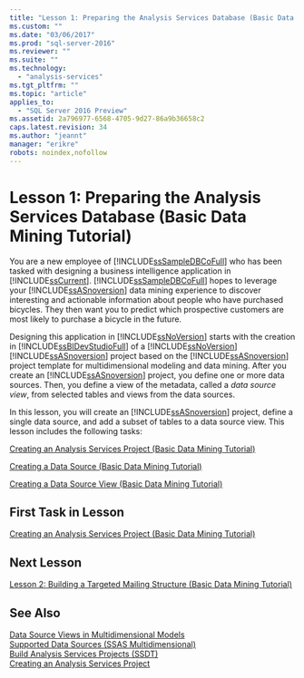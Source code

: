 ```yaml
---
title: "Lesson 1: Preparing the Analysis Services Database (Basic Data Mining Tutorial) | Microsoft Docs"
ms.custom: ""
ms.date: "03/06/2017"
ms.prod: "sql-server-2016"
ms.reviewer: ""
ms.suite: ""
ms.technology: 
  - "analysis-services"
ms.tgt_pltfrm: ""
ms.topic: "article"
applies_to: 
  - "SQL Server 2016 Preview"
ms.assetid: 2a796977-6568-4705-9d27-86a9b36658c2
caps.latest.revision: 34
ms.author: "jeannt"
manager: "erikre"
robots: noindex,nofollow
---
```

# Lesson 1: Preparing the Analysis Services Database (Basic Data Mining Tutorial)
You are a new employee of [!INCLUDE[ssSampleDBCoFull](../a9notintoc/includes/sssampledbcofull-md.md)] who has been tasked with designing a business intelligence application in [!INCLUDE[ssCurrent](../a9notintoc/includes/sscurrent-md.md)]. [!INCLUDE[ssSampleDBCoFull](../a9notintoc/includes/sssampledbcofull-md.md)] hopes to leverage your [!INCLUDE[ssASnoversion](../a9notintoc/includes/ssasnoversion-md.md)] data mining experience to discover interesting and actionable information about people who have purchased bicycles. They then want you to predict which prospective customers are most likely to purchase a bicycle in the future.  
  
Designing this application in [!INCLUDE[ssNoVersion](../a9notintoc/includes/ssnoversion-md.md)] starts with the creation in [!INCLUDE[ssBIDevStudioFull](../a9notintoc/includes/ssbidevstudiofull-md.md)] of a [!INCLUDE[ssNoVersion](../a9notintoc/includes/ssnoversion-md.md)] [!INCLUDE[ssASnoversion](../a9notintoc/includes/ssasnoversion-md.md)] project based on the [!INCLUDE[ssASnoversion](../a9notintoc/includes/ssasnoversion-md.md)] project template for multidimensional modeling and data mining. After you create an [!INCLUDE[ssASnoversion](../a9notintoc/includes/ssasnoversion-md.md)] project, you define one or more data sources. Then, you define a view of the metadata, called a *data source view*, from selected tables and views from the data sources.  
  
In this lesson, you will create an [!INCLUDE[ssASnoversion](../a9notintoc/includes/ssasnoversion-md.md)] project, define a single data source, and add a subset of tables to a data source view. This lesson includes the following tasks:  
  
[Creating an Analysis Services Project &#40;Basic Data Mining Tutorial&#41;](../a9notintoc/creating-an-analysis-services-project-basic-data-mining-tutorial.md)  
  
[Creating a Data Source &#40;Basic Data Mining Tutorial&#41;](../a9notintoc/creating-a-data-source-basic-data-mining-tutorial.md)  
  
[Creating a Data Source View &#40;Basic Data Mining Tutorial&#41;](../a9notintoc/creating-a-data-source-view-basic-data-mining-tutorial.md)  
  
## First Task in Lesson  
[Creating an Analysis Services Project &#40;Basic Data Mining Tutorial&#41;](../a9notintoc/creating-an-analysis-services-project-basic-data-mining-tutorial.md)  
  
## Next Lesson  
[Lesson 2: Building a Targeted Mailing Structure &#40;Basic Data Mining Tutorial&#41;](../a9notintoc/lesson-2-building-a-targeted-mailing-structure-basic-data-mining-tutorial.md)  
  
## See Also  
[Data Source Views in Multidimensional Models](../analysis-services/multidimensional-models/data-source-views-in-multidimensional-models.md)  
[Supported Data Sources &#40;SSAS Multidimensional&#41;](../analysis-services/multidimensional-models/supported-data-sources-ssas-multidimensional.md)  
[Build Analysis Services Projects &#40;SSDT&#41;](../analysis-services/multidimensional-models/build-analysis-services-projects-ssdt.md)  
[Creating an Analysis Services Project](../analysis-services/tutorials/lesson-1-1-creating-an-analysis-services-project.md)  
  
